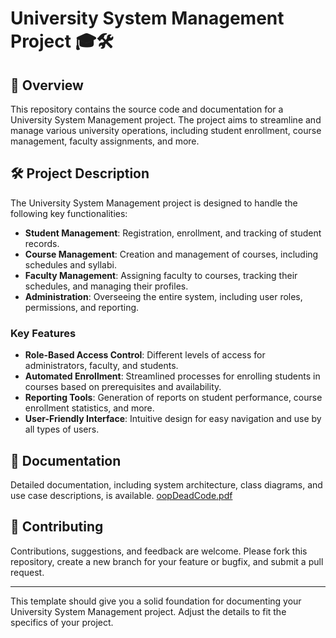 # University System Management Project 🎓🛠️

## 📖 Overview

This repository contains the source code and documentation for a University System Management project. The project aims to streamline and manage various university operations, including student enrollment, course management, faculty assignments, and more.

## 🛠️ Project Description

The University System Management project is designed to handle the following key functionalities:

- **Student Management**: Registration, enrollment, and tracking of student records.
- **Course Management**: Creation and management of courses, including schedules and syllabi.
- **Faculty Management**: Assigning faculty to courses, tracking their schedules, and managing their profiles.
- **Administration**: Overseeing the entire system, including user roles, permissions, and reporting.

### Key Features

- **Role-Based Access Control**: Different levels of access for administrators, faculty, and students.
- **Automated Enrollment**: Streamlined processes for enrolling students in courses based on prerequisites and availability.
- **Reporting Tools**: Generation of reports on student performance, course enrollment statistics, and more.
- **User-Friendly Interface**: Intuitive design for easy navigation and use by all types of users.



## 📝 Documentation

Detailed documentation, including system architecture, class diagrams, and use case descriptions, is available.
[oopDeadCode.pdf](https://github.com/khalidKE/UniversityProjectOOPwithC-/files/15407945/oopDeadCode.pdf)

## 🤝 Contributing

Contributions, suggestions, and feedback are welcome. Please fork this repository, create a new branch for your feature or bugfix, and submit a pull request.


---

This template should give you a solid foundation for documenting your University System Management project. Adjust the details to fit the specifics of your project.
